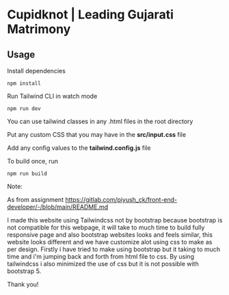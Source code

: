 # Cupidknot | Leading Gujarati Matrimony

## Usage

Install dependencies

```
npm install
```

Run Tailwind CLI in watch mode

```
npm run dev
```

You can use tailwind classes in any .html files in the root directory

Put any custom CSS that you may have in the **src/input.css** file

Add any config values to the **tailwind.config.js** file

To build once, run

```
npm run build
```




Note:

As from assignment https://gitlab.com/piyush_ck/front-end-developer/-/blob/main/README.md

I made this website using Tailwindcss not by bootstrap because bootstrap is not compatible for this webpage, it will take to much time to build fully responsive page and also bootstrap websites looks and feels similar, this website looks different and we have customize alot using css to make as per design. Firstly i have tried to make using bootstrap but it taking to much time and i'm jumping back and forth from html file to css. By using tailwindcss i also minimized the use of css but it is not possible with bootstrap 5.

Thank you!
